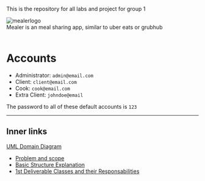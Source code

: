 This is the repository for all labs and project for group 1 <br />

![mealerlogo](https://user-images.githubusercontent.com/113709937/197270012-38d6e884-3d93-47d7-9c72-34358bfc3bf0.jpg) <br />
Mealer is an meal sharing app, similar to uber eats or grubhub <br />
 <br />

# Accounts #

- Administrator: `admin@email.com`
- Client: `client@email.com`
- Cook: `cook@email.com`
- Extra Client: `johndoe@email`

The password to all of these default accounts is `123`

---

## Inner links ##

[UML Domain Diagram](https://github.com/uOttawaSEGA2022/project-group-1/blob/main/Project/Design%20and%20Docs/domain_model.pdf)

- [Problem and scope](https://github.com/uOttawaSEGA2022/project-group-1/blob/main/Project/Design%20and%20Docs/problem.md)
- [Basic Structure Explanation](https://github.com/uOttawaSEGA2022/project-group-1/blob/main/Project/Design%20and%20Docs/structure_explanation.md)
- [1st Deliverable Classes and their Responsabilities](https://github.com/uOttawaSEGA2022/project-group-1/blob/main/Project/Design%20and%20Docs/classes_explanation.md)
